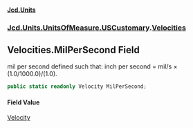 #### [Jcd.Units](index 'index')
### [Jcd.Units.UnitsOfMeasure.USCustomary](Jcd.Units.UnitsOfMeasure.USCustomary 'Jcd.Units.UnitsOfMeasure.USCustomary').[Velocities](Velocities 'Jcd.Units.UnitsOfMeasure.USCustomary.Velocities')

## Velocities.MilPerSecond Field

mil per second defined such that: inch per second = mil/s × (1.0/1000.0)/(1.0).

```csharp
public static readonly Velocity MilPerSecond;
```

#### Field Value
[Velocity](Velocity 'Jcd.Units.UnitTypes.Velocity')